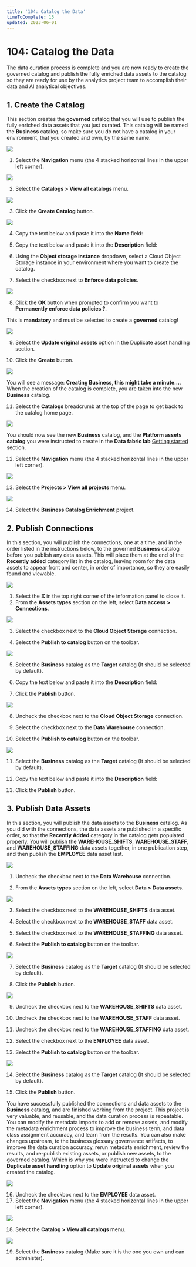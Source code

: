 ```yaml
---
title: '104: Catalog the Data'
timeToComplete: 15
updated: 2023-06-01
---
```


# 104: Catalog the Data

The data curation process is complete and you are now ready to create the governed catalog and publish the fully enriched data assets to the catalog so they are ready for use by the analytics project team to accomplish their data and AI analytical objectives.

## 1. Create the Catalog

This section creates the **governed** catalog that you will use to publish the fully enriched data assets that you just curated. This catalog will be named the **Business** catalog, so make sure you do not have a catalog in your environment, that you created and own, by the same name.

![](./images/L3/image316.png)

1. Select the **Navigation** menu (the 4 stacked horizontal lines in the upper left corner).

![](./images/L3/image317.png)

2. Select the **Catalogs > View all catalogs** menu.

![](./images/L3/image318.png)

3. Click the **Create Catalog** button.

![](./images/L3/image319.png)

4. Copy the text below and paste it into the **Name** field:

<CopyText text="Business"/>

5. Copy the text below and paste it into the **Description** field:

<CopyText text="This catalog stores governed assets used by the business for analytical and AI projects."/>
    
6. Using the **Object storage instance** dropdown, select a Cloud Object Storage instance in your environment where you want to create the catalog.

7. Select the checkbox next to **Enforce data policies**.

![](./images/L3/image320.png)

8. Click the **OK** button when prompted to confirm you want to **Permanently enforce data policies ?**.
    
This is **mandatory** and must be selected to create a **governed** catalog!

![](./images/L3/image321.png)

9. Select the **Update original assets** option in the Duplicate asset handling section.

10. Click the **Create** button.

![](./images/L3/image322.png)

You will see a message: **Creating Business, this might take a minute...**. When the creation of the catalog is complete, you are taken into the new **Business** catalog.

11. Select the **Catalogs** breadcrumb at the top of the page to get back to the catalog home page.

![](./images/L3/image323.png)

You should now see the new **Business** catalog, and the **Platform assets catalog** you were instructed to create in the **Data fabric lab** [Getting started](https://vest.buildlab.cloud/en/wkc/getting-started) section.

12. Select the **Navigation** menu (the 4 stacked horizontal lines in the upper left corner).

![](./images/L3/image324.png)

13. Select the **Projects > View all projects** menu.

![](./images/L3/image325.png)

14. Select the **Business Catalog Enrichment** project.

## 2. Publish Connections

In this section, you will publish the connections, one at a time, and in the order listed in the instructions below, to the governed **Business** catalog before you publish any data assets. This will place them at the end of the **Recently added** category list in the catalog, leaving room for the data assets to appear front and center, in order of importance, so they are easily found and viewable.

![](./images/L3/image326.png)

1. Select the **X** in the top right corner of the information panel to close it.
2. From the **Assets types** section on the left, select **Data access > Connections**.

![](./images/L3/image327.png)

3. Select the checkbox next to the **Cloud Object Storage** connection.

4. Select the **Publish to catalog** button on the toolbar.

![](./images/L3/image328.png)

5. Select the **Business** catalog as the **Target** catalog (It should be selected by default).

6. Copy the text below and paste it into the **Description** field:

<CopyText text="IBM Cloud Object Storage bucket that contains data files used for analytics and AI."/>

7. Click the **Publish** button.

![](./images/L3/image329.png)

8. Uncheck the checkbox next to the **Cloud Object Storage** connection.

9. Select the checkbox next to the **Data Warehouse** connection.

10. Select the **Publish to catalog** button on the toolbar.

![](./images/L3/image330.png)

11. Select the **Business** catalog as the **Target** catalog (It should be selected by default).

12. Copy the text below and paste it into the **Description** field:

<CopyText text="Database that contains enterprise data needed by the business for analytics and AI projects."/>
    
13. Click the **Publish** button.

## 3. Publish Data Assets

In this section, you will publish the data assets to the **Business** catalog. As you did with the connections, the data assets are published in a specific order, so that the **Recently Added** category in the catalog gets populated properly. You will publish the **WAREHOUSE\_SHIFTS**, **WAREHOUSE\_STAFF**, and **WAREHOUSE\_STAFFING** data assets together, in one publication step, and then publish the **EMPLOYEE** data asset last.

![](./images/L3/image331.png)

1. Uncheck the checkbox next to the **Data Warehouse** connection.

2. From the **Assets types** section on the left, select **Data > Data assets**.

![](./images/L3/image332.png)

3. Select the checkbox next to the **WAREHOUSE\_SHIFTS** data asset.

4. Select the checkbox next to the **WAREHOUSE\_STAFF** data asset.

5. Select the checkbox next to the **WAREHOUSE\_STAFFING** data asset.

6. Select the **Publish to catalog** button on the toolbar.

![](./images/L3/image333.png)

7. Select the **Business** catalog as the **Target** catalog (It should be selected by default).

8. Click the **Publish** button.

![](./images/L3/image334.png)

9. Uncheck the checkbox next to the **WAREHOUSE\_SHIFTS** data asset.

10. Uncheck the checkbox next to the **WAREHOUSE\_STAFF** data asset.

11. Uncheck the checkbox next to the **WAREHOUSE\_STAFFING** data asset.

12. Select the checkbox next to the **EMPLOYEE** data asset.

13. Select the **Publish to catalog** button on the toolbar.

![](./images/L3/image335.png)

14. Select the **Business** catalog as the **Target** catalog (It should be selected by default).

15. Click the **Publish** button.

You have successfully published the connections and data assets to the **Business** catalog, and are finished working from the project. This project is very valuable, and reusable, and the data curation process is repeatable. You can modify the metadata imports to add or remove assets, and modify the metadata enrichment process to improve the business term, and data class assignment accuracy, and learn from the results. You can also make changes upstream, to the business glossary governance artifacts, to improve the data curation accuracy, rerun metadata enrichment, review the results, and re-publish existing assets, or publish new assets, to the governed catalog. Which is why you were instructed to change the **Duplicate asset handling** option to **Update original assets** when you created the catalog.

![](./images/L3/image336.png)

16. Uncheck the checkbox next to the **EMPLOYEE** data asset.
17. Select the **Navigation** menu (the 4 stacked horizontal lines in the upper left corner).

![](./images/L3/image337.png)

18. Select the **Catalog > View all catalogs** menu.

![](./images/L3/image338.png)

19. Select the **Business** catalog (Make sure it is the one you own and can administer).

